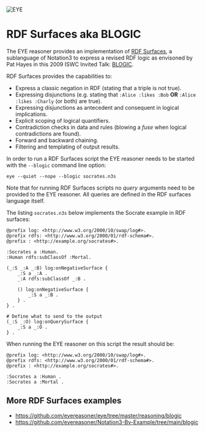 ![EYE](https://josd.github.io/images/eye.png)

# RDF Surfaces aka BLOGIC

The EYE reasoner provides an implementation of [RDF Surfaces](https://github.com/w3c-cg/rdfsurfaces), a sublanguage of Notation3 to express a revised RDF logic as envisoned by Pat Hayes in this  2009 ISWC Invited Talk: [BLOGIC](https://www.slideshare.net/PatHayes/blogic-iswc-2009-invited-talk).

RDF Surfaces provides the capabilities to:

- Express a classic negation in RDF (stating that a triple is not true).
- Expressing disjunctions (e.g. stating that `:Alice :likes :Bob` **OR** `:Alice :likes :Charly` (or both) are true).
- Expressing disjunctions as antecedent and consequent in logical implications.
- Explicit scoping of logical quantifiers.
- Contradiction checks in data and rules (blowing a *fuse* when logical contradictions are found).
- Forward and backward chaining.
- Filtering and templating of output results.

In order to run a RDF Surfaces script the EYE reasoner needs to be started with the `--blogic` command line option:

```
eye --quiet --nope --blogic socrates.n3s
```

Note that for running RDF Surfaces scripts no *query* arguments need to be provided to the EYE reasoner. All queries are defined in the RDF surfaces language itself.

The listing `socrates.n3s` below implements the Socrate example in RDF surfaces:

```
@prefix log: <http://www.w3.org/2000/10/swap/log#>.
@prefix rdfs: <http://www.w3.org/2000/01/rdf-schema#>.
@prefix : <http://example.org/socrates#>.

:Socrates a :Human.
:Human rdfs:subClassOf :Mortal.

(_:S _:A _:B) log:onNegativeSurface {
    _:S a _:A .
    _:A rdfs:subClassOf _:B . 

    () log:onNegativeSurface {
        _:S a _:B .
    } .
} .

# Define what to send to the output
(_:S _:O) log:onQuerySurface {
    _:S a _:O .
} .
```

When running the EYE reasoner on this script the result should be:

```
@prefix log: <http://www.w3.org/2000/10/swap/log#>.
@prefix rdfs: <http://www.w3.org/2000/01/rdf-schema#>.
@prefix : <http://example.org/socrates#>.

:Socrates a :Human .
:Socrates a :Mortal .
```

## More RDF Surfaces examples

- https://github.com/eyereasoner/eye/tree/master/reasoning/blogic
- https://github.com/eyereasoner/Notation3-By-Example/tree/main/blogic
